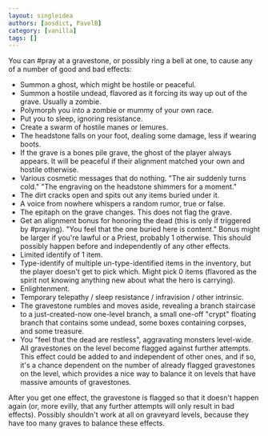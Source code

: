 ```yaml
---
layout: singleidea
authors: [aosdict, PavelB]
category: [vanilla]
tags: []
---
```

You can #pray at a gravestone, or possibly ring a bell at one, to cause any of a number of good and bad effects:
* Summon a ghost, which might be hostile or peaceful.
* Summon a hostile undead, flavored as it forcing its way up out of the grave. Usually a zombie.
* Polymorph you into a zombie or mummy of your own race.
* Put you to sleep, ignoring resistance.
* Create a swarm of hostile manes or lemures.
* The headstone falls on your foot, dealing some damage, less if wearing boots.
* If the grave is a bones pile grave, the ghost of the player always appears. It will be peaceful if their alignment matched your own and hostile otherwise.
* Various cosmetic messages that do nothing. "The air suddenly turns cold." "The engraving on the headstone shimmers for a moment."
* The dirt cracks open and spits out any items buried under it.
* A voice from nowhere whispers a random rumor, true or false.
* The epitaph on the grave changes. This does not flag the grave.
* Get an alignment bonus for honoring the dead (this is only if triggered by #praying). "You feel that the one buried here is content." Bonus might be larger if you're lawful or a Priest, probably 1 otherwise. This should possibly happen before and independently of any other effects.
* Limited identify of 1 item.
* Type-identify of multiple un-type-identified items in the inventory, but the player doesn't get to pick which. Might pick 0 items (flavored as the spirit not knowing anything new about what the hero is carrying).
* Enlightenment.
* Temporary telepathy / sleep resistance / infravision / other intrinsic.
* The gravestone rumbles and moves aside, revealing a branch staircase to a just-created-now one-level branch, a small one-off "crypt" floating branch that contains some undead, some boxes containing corpses, and some treasure.
* You "feel that the dead are restless", aggravating monsters level-wide. All gravestones on the level become flagged against further attempts. This effect could be added to and independent of other ones, and if so, it's a chance dependent on the number of already flagged gravestones on the level, which provides a nice way to balance it on levels that have massive amounts of gravestones.

After you get one effect, the gravestone is flagged so that it doesn't happen again (or, more evilly, that any further attempts will only result in bad effects). Possibly shouldn't work at all on graveyard levels, because they have too many graves to balance these effects.
